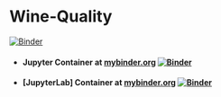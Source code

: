 # Wine-Quality

[![Binder](https://mybinder.org/static/logo.svg?v=f9f0d927b67cc9dc99d788c822ca21c0)](https://mybinder.org)

- #### Jupyter Container at [mybinder.org](https://mybinder.org/) [![Binder](https://mybinder.org/badge_logo.svg)](https://mybinder.org/v2/gh/optmogames/Wine-Quality.git/master)

- #### [JupyterLab] Container at [mybinder.org](https://mybinder.org/) [![Binder](https://mybinder.org/badge_logo.svg)](https://mybinder.org/v2/gh/optmogames/Wine-Quality.git/master?urlpath=lab)
